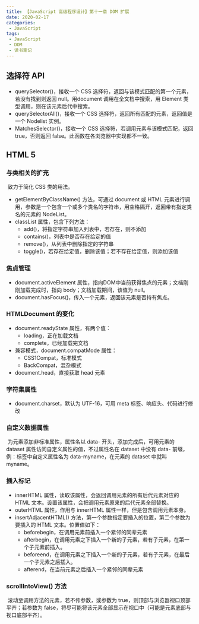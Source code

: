 ```yaml
---
title: 【JavaScript 高级程序设计】第十一章 DOM 扩展
date: 2020-02-17
categories:
 - JavaScript
tags:
 - JavaScript
 - DOM
 - 读书笔记
---
```


## 选择符 API

- querySelector()，接收一个 CSS 选择符，返回与该模式匹配的第一个元素，若没有找到则返回 null。用document 调用在全文档中搜索，用 Element 类型调用，则在该元素后代中搜索。
- querySelectorAll()，接收一个 CSS 选择符，返回所有匹配的元素，返回值是一个 Nodelist 实例。
- MatchesSelector()，接收一个 CSS 选择符，若调用元素与该模式匹配，返回 true，否则返回 false。此函数在各浏览器中实现都不一致。

## HTML 5

### 与类相关的扩充

​		致力于简化 CSS 类的用法。

- getElementByClassName() 方法，可通过 document 或 HTML 元素进行调用，参数是一个包含一个或多个类名的字符串，用空格隔开，返回带有指定类名的元素的 NodeList。
- classList 属性，包含下列方法：
    - add()，将指定字符串加入列表中，若存在，则不添加
    - contains()，列表中是否存在给定的值
    - remove()，从列表中删除指定的字符串
    - toggle()，若存在给定值，删除该值；若不存在给定值，则添加该值

### 焦点管理

- document.activeElement 属性，指向DOM中当前获得焦点的元素；文档刚刚加载完成时，指向 body；文档加载期间，该值为 null。
- document.hasFocus()，传入一个元素，返回该元素是否持有焦点。

### HTMLDocument 的变化

- document.readyState 属性，有两个值：
    - loading，正在加载文档
    - complete，已经加载完文档
- 兼容模式，document.compatMode 属性：
    - CSS1Compat，标准模式
    - BackCompat，混杂模式
- document.head，直接获取 head 元素

### 字符集属性

- document.charset，默认为 UTF-16，可用 meta 标签、响应头、代码进行修改

### 自定义数据属性

​		为元素添加非标准属性，属性名以 data- 开头，添加完成后，可用元素的 dataset 属性访问自定义属性的值，不过属性名在 dataset 中没有 data- 前缀，例：标签中自定义属性名为 data-myname，在元素的 dataset 中就叫 myname。

### 插入标记

- innerHTML 属性，读取该属性，会返回调用元素的所有后代元素对应的 HTML 文本。设置该属性，会把调用元素原来的后代元素全部替换。
- outerHTML 属性，作用与 innerHTML 属性一样，但是包含调用元素本身。
- insertAdjacentHTML() 方法，第一个参数指定要插入的位置，第二个参数为要插入的 HTML 文本。位置值如下：
    - beforebegin，在调用元素前插入一个紧邻的同辈元素
    - afterbegin，在调用元素之下插入一个新的子元素，若有子元素，在第一个子元素前插入。
    - beforeend，在调用元素之下插入一个新的子元素，若有子元素，在最后一个子元素之后插入。
    - afterend，在当前元素之后插入一个紧邻的同辈元素

### scrollIntoView() 方法

​		滚动至调用方法的元素，若不传参数，或参数为 true，则顶部与浏览器视口顶部平齐；若参数为 false，将尽可能将该元素全部显示在视口中（可能是元素底部与视口底部平齐）。



